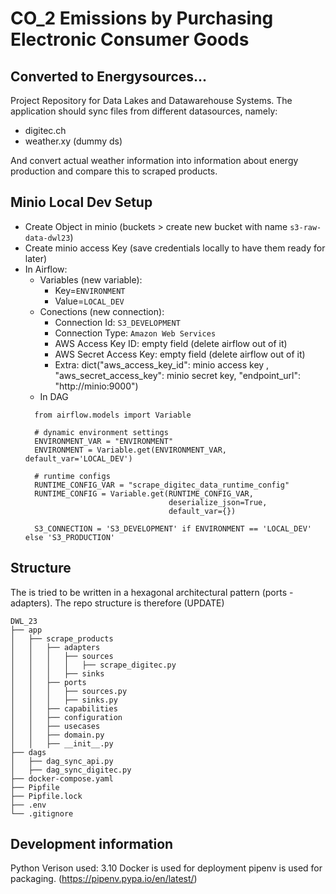 # CO_2 Emissions by Purchasing Electronic Consumer Goods
## Converted to Energysources...

Project Repository for Data Lakes and Datawarehouse Systems. The application should sync files from different 
datasources, namely: 
- digitec.ch
- weather.xy (dummy ds)

And convert actual weather information into information about energy production and compare this to scraped products. 


## Minio Local Dev Setup

- Create Object in minio (buckets > create new bucket with name `s3-raw-data-dwl23`)
- Create minio access Key (save credentials locally to have them ready for later)
- In Airflow:
  - Variables (new variable): 
    - Key=`ENVIRONMENT`
    - Value=`LOCAL_DEV`
  - Conections (new connection): 
    - Connection Id: `S3_DEVELOPMENT`
    - Connection Type: `Amazon Web Services`
    - AWS Access Key ID: empty field (delete airflow out of it)
    - AWS Secret Access Key: empty field (delete airflow out of it)
    - Extra: dict("aws_access_key_id": minio access key , "aws_secret_access_key": minio secret key, "endpoint_url": "http://minio:9000")
  - In DAG
  ```
    from airflow.models import Variable
  
    # dynamic environment settings
    ENVIRONMENT_VAR = "ENVIRONMENT"
    ENVIRONMENT = Variable.get(ENVIRONMENT_VAR, default_var='LOCAL_DEV')
    
    # runtime configs
    RUNTIME_CONFIG_VAR = "scrape_digitec_data_runtime_config"
    RUNTIME_CONFIG = Variable.get(RUNTIME_CONFIG_VAR,
                                  deserialize_json=True,
                                  default_var={})
    
    S3_CONNECTION = 'S3_DEVELOPMENT' if ENVIRONMENT == 'LOCAL_DEV' else 'S3_PRODUCTION'
  ```


## Structure

The is tried to be written in a hexagonal architectural pattern (ports - adapters). The repo structure is therefore (UPDATE) 
```
DWL_23
├── app
│   ├── scrape_products
│   │   ├── adapters
│   │   │   ├── sources
│   │   │   │   ├── scrape_digitec.py
│   │   │   ├── sinks
│   │   ├── ports
│   │   │   ├── sources.py
│   │   │   ├── sinks.py
│   │   ├── capabilities
│   │   ├── configuration
│   │   ├── usecases
│   │   ├── domain.py
│   │   ├── __init__.py
├── dags
│   ├── dag_sync_api.py
│   ├── dag_sync_digitec.py
├── docker-compose.yaml
├── Pipfile
├── Pipfile.lock
├── .env
└── .gitignore
```






## Development information
Python Verison used: 3.10
Docker is used for deployment
pipenv is used for packaging. (https://pipenv.pypa.io/en/latest/)